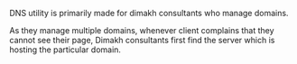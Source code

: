 DNS utility is primarily made for dimakh consultants who manage domains.

As they manage multiple domains, whenever client complains that they cannot see their page, Dimakh consultants
first find the server which is hosting the particular domain.
